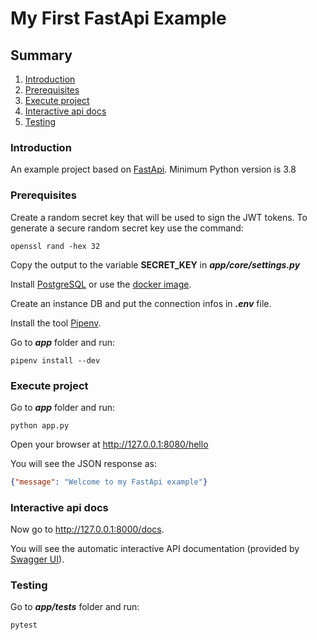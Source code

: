 # **My First FastApi Example**

## **Summary**
1. [Introduction](#introduction)
2. [Prerequisites](#prerequisites)
3. [Execute project](#execute-project)
4. [Interactive api docs](#interactive-api-docs)
5. [Testing](#testing)

### **Introduction**

An example project based on [FastApi](https://fastapi.tiangolo.com/). Minimum Python version is 3.8

### **Prerequisites**

Create a random secret key that will be used to sign the JWT tokens. To generate a secure random secret key use the command:

```shell
openssl rand -hex 32
```

Copy the output to the variable **SECRET_KEY** in ***app/core/settings.py***

Install [PostgreSQL](https://www.postgresql.org/download/) or use the [docker image](https://hub.docker.com/_/postgres).

Create an instance DB and put the connection infos in ***.env*** file.

Install the tool [Pipenv](https://github.com/pypa/pipenv).

Go to ***app*** folder and run:

```shell
pipenv install --dev
```

### **Execute project**

Go to ***app*** folder and run:

```shell
python app.py
```

Open your browser at http://127.0.0.1:8080/hello

You will see the JSON response as:

```json
{"message": "Welcome to my FastApi example"}
```

### **Interactive api docs**

Now go to http://127.0.0.1:8000/docs.

You will see the automatic interactive API documentation (provided by [Swagger UI](https://github.com/swagger-api/swagger-ui)).

### **Testing**

Go to ***app/tests*** folder and run:

```shell
pytest
```